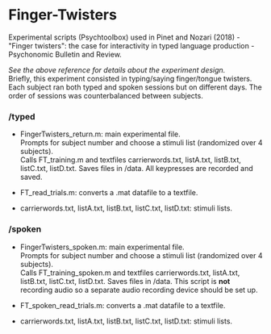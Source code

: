 # Finger-Twisters
Experimental scripts (Psychtoolbox) used in Pinet and Nozari (2018) - "Finger twisters": the case for interactivity in typed language production - Psychonomic Bulletin and Review.

*See the above reference for details about the experiment design.*  
Briefly, this experiment consisted in typing/saying finger/tongue twisters. Each subject ran both typed and spoken sessions but on different days. The order of sessions was counterbalanced between subjects.

### /typed  
- FingerTwisters_return.m: main experimental file.  
Prompts for subject number and choose a stimuli list (randomized over 4 subjects).  
Calls FT_training.m and textfiles carrierwords.txt, listA.txt, listB.txt, listC.txt, listD.txt.
Saves files in /data. All keypresses are recorded and saved.

- FT_read_trials.m: converts a .mat datafile to a textfile.

- carrierwords.txt, listA.txt, listB.txt, listC.txt, listD.txt: stimuli lists.


### /spoken
- FingerTwisters_spoken.m: main experimental file.  
Prompts for subject number and choose a stimuli list (randomized over 4 subjects).  
Calls FT_training_spoken.m and textfiles carrierwords.txt, listA.txt, listB.txt, listC.txt, listD.txt.
Saves files in /data. This script is **not** recording audio so a separate audio recording device should be set up.

- FT_spoken_read_trials.m: converts a .mat datafile to a textfile.

- carrierwords.txt, listA.txt, listB.txt, listC.txt, listD.txt: stimuli lists.
